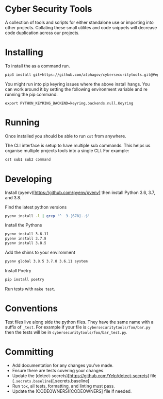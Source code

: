 # Cyber Security Tools
A collection of tools and scripts for either standalone use or
importing into other projects. Collating these small utilites and code
snippets will decrease code duplication across our projects.

# Installing
To install the as a command run.

``` sh
pip3 install git+https://github.com/alphagov/cybersecuritytools.git@#egg=cybersecuritytools
```

You might run into pip keyring issues where the above install
hangs. You can work around it by setting the following environment
variable and re running the pip command.

``` shen
export PYTHON_KEYRING_BACKEND=keyring.backends.null.Keyring
```

# Running

Once installed you should be able to run `cst` from anywhere.

The CLI interface is setup to have multiple sub commands. This helps
us organise multiple projects tools into a single CLI. For example:

``` sh
cst sub1 sub2 command
```

# Developing

Install (pyenv)[https://github.com/pyenv/pyenv] then install Python 3.6, 3.7, and 3.8.

Find the latest python versions
``` sh
pyenv install -l | grep '^  3.[678]..$'
```

Install the Pythons
``` sh
pyenv install 3.6.11
pyenv install 3.7.8
pyenv install 3.8.5

```

Add the shims to your environment

``` sh
pyenv global 3.8.5 3.7.8 3.6.11 system
```

Install Poetry

``` sh
pip install poetry

```

Run tests with `make test`.

# Conventions
Test files live along side the python files. They have the same name
with a suffix of `_test`.  For example if your file is
`cybersecuritytools/foo/bar.py` then the tests will be in
`cybersecuritytools/foo/bar_test.py`.

# Committing
* Add documentation for any changes you've made.
* Ensure there are tests covering your changes
* Update the (detect-secrets)[https://github.com/Yelp/detect-secrets] file (`.secrets.baseline`)[.secrets.baseline]
* Run `tox`, all tests, formatting, and linting must pass.
* Update the (CODEOWNERS)[CODEOWNERS] file if needed.
